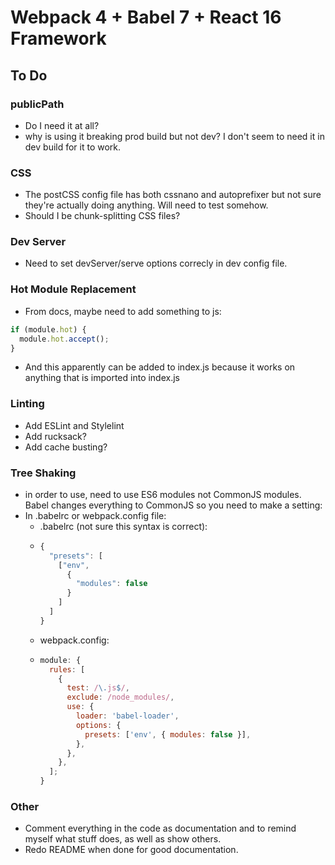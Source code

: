 # Webpack 4 + Babel 7 + React 16 Framework

## To Do

### publicPath

- Do I need it at all?
- why is using it breaking prod build but not dev? I don't seem to need it in dev build for it to work.

### CSS

- The postCSS config file has both cssnano and autoprefixer but not sure they're actually doing anything. Will need to test somehow.
- Should I be chunk-splitting CSS files?

### Dev Server

- Need to set devServer/serve options correcly in dev config file.

### Hot Module Replacement

- From docs, maybe need to add something to js:

```javascript
if (module.hot) {
  module.hot.accept();
}
```

- And this apparently can be added to index.js because it works on anything that is imported into index.js

### Linting

- Add ESLint and Stylelint
- Add rucksack?
- Add cache busting?

### Tree Shaking

- in order to use, need to use ES6 modules not CommonJS modules. Babel changes everything to CommonJS so you need to make a setting:
- In .babelrc or webpack.config file:
  - .babelrc (not sure this syntax is correct):
  - ```javascript
    {
      "presets": [
        ["env",
          {
            "modules": false
          }
        ]
      ]
    }
    ```
  - webpack.config:
  - ```javascript
    module: {
      rules: [
        {
          test: /\.js$/,
          exclude: /node_modules/,
          use: {
            loader: 'babel-loader',
            options: {
              presets: ['env', { modules: false }],
            },
          },
        },
      ];
    }
    ```

### Other

- Comment everything in the code as documentation and to remind myself what stuff does, as well as show others.
- Redo README when done for good documentation.
